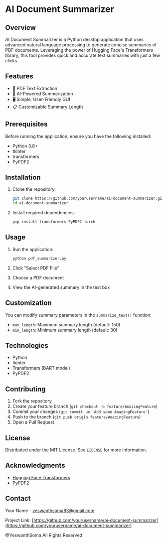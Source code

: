 # AI Document Summarizer

## Overview

AI Document Summarizer is a Python desktop application that uses advanced natural language processing to generate concise summaries of PDF documents. Leveraging the power of Hugging Face's Transformers library, this tool provides quick and accurate text summaries with just a few clicks.

## Features

- 📄 PDF Text Extraction
- 🤖 AI-Powered Summarization
- 🖥️ Simple, User-Friendly GUI
- 📋 Customizable Summary Length

## Prerequisites

Before running the application, ensure you have the following installed:

- Python 3.8+
- tkinter
- transformers
- PyPDF2

## Installation

1. Clone the repository:
   ```bash
   git clone https://github.com/yourusername/ai-document-summarizer.git
   cd ai-document-summarizer
   ```

2. Install required dependencies:
   ```bash
   pip install transformers PyPDF2 torch
   ```

## Usage

1. Run the application:
   ```bash
   python pdf_summarizer.py
   ```

2. Click "Select PDF File"
3. Choose a PDF document
4. View the AI-generated summary in the text box

## Customization

You can modify summary parameters in the `summarize_text()` function:
- `max_length`: Maximum summary length (default: 150)
- `min_length`: Minimum summary length (default: 30)

## Technologies

- Python
- tkinter
- Transformers (BART model)
- PyPDF2

## Contributing

1. Fork the repository
2. Create your feature branch (`git checkout -b feature/AmazingFeature`)
3. Commit your changes (`git commit -m 'Add some AmazingFeature'`)
4. Push to the branch (`git push origin feature/AmazingFeature`)
5. Open a Pull Request

## License

Distributed under the MIT License. See `LICENSE` for more information.

## Acknowledgments

- [Hugging Face Transformers](https://github.com/huggingface/transformers)
- [PyPDF2](https://github.com/py-pdf/PyPDF2)

## Contact

Your Name - yeswanthsoma83@gmail.com

Project Link: [https://github.com/yourusername/ai-document-summarizer](https://github.com/yourusername/ai-document-summarizer)

@YeswanthSoma All Rights Reserved
